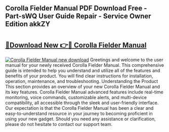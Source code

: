 ## Corolla Fielder Manual PDF Download Free - Part-sWQ User Guide Repair - Service Owner Edition akkZY

# <h2><a href="http://bc7446.oget.top/?id=Corolla+Fielder+Manual">🔗Download New 👉🔴 Corolla Fielder Manual</a></h2>

[![Corolla Fielder Manual new download](https://i.imgur.com/5g1atiW.png)](http://bc7446.oget.top/?id=Corolla+Fielder+Manual)
Greetings and welcome to the user manual for your newly received Corolla Fielder Manual. This comprehensive guide is intended to help you understand and utilize all of the features and benefits of your product. You will find clear instructions for installation, operation, maintenance, and troubleshooting. Understanding the Product This section provides an overview of your new Corolla Fielder Manual and its key features. Corolla Fielder Manual advanced features include real-time monitoring, voice commands, customizable alerts, and multi-device compatibility, all accessible through the sleek and user-friendly interface. Our expectation is that the Corolla Fielder Manual has been a clear and easy-to-understand resource in your journey to becoming proficient in using your new gadget. Should you need any assistance or clarification, please do not hesitate to contact our support team.
